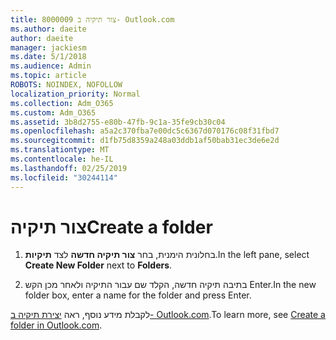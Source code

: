 ```yaml
---
title: 8000009 צור תיקיה ב- Outlook.com
ms.author: daeite
author: daeite
manager: jackiesm
ms.date: 5/1/2018
ms.audience: Admin
ms.topic: article
ROBOTS: NOINDEX, NOFOLLOW
localization_priority: Normal
ms.collection: Adm_O365
ms.custom: Adm_O365
ms.assetid: 3b8d2755-e80b-47fb-9c1a-35fe9cb30c04
ms.openlocfilehash: a5a2c370fba7e00dc5c6367d070176c08f31fbd7
ms.sourcegitcommit: d1fb75d8359a248a03ddb1af50bab31ec3de6e2d
ms.translationtype: MT
ms.contentlocale: he-IL
ms.lasthandoff: 02/25/2019
ms.locfileid: "30244114"
---
```

# <a name="create-a-folder"></a><span data-ttu-id="f3d0b-102">צור תיקיה</span><span class="sxs-lookup"><span data-stu-id="f3d0b-102">Create a folder</span></span>

1. <span data-ttu-id="f3d0b-103">בחלונית הימנית, בחר **צור תיקיה חדשה** לצד **תיקיות**.</span><span class="sxs-lookup"><span data-stu-id="f3d0b-103">In the left pane, select **Create New Folder** next to **Folders**.</span></span> 
    
2. <span data-ttu-id="f3d0b-104">בתיבה תיקיה חדשה, הקלד שם עבור התיקיה ולאחר מכן הקש Enter.</span><span class="sxs-lookup"><span data-stu-id="f3d0b-104">In the new folder box, enter a name for the folder and press Enter.</span></span>
    
<span data-ttu-id="f3d0b-105">לקבלת מידע נוסף, ראה [יצירת תיקיה ב- Outlook.com](https://go.microsoft.com/fwlink/p/?linkid=873114).</span><span class="sxs-lookup"><span data-stu-id="f3d0b-105">To learn more, see [Create a folder in Outlook.com](https://go.microsoft.com/fwlink/p/?linkid=873114).</span></span>
  

